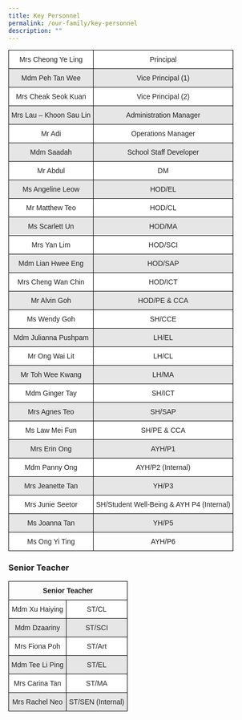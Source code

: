 ```yaml
---
title: Key Personnel
permalink: /our-family/key-personnel
description: ""
---
```

<style type="text/css">
.tg  {border-collapse:collapse;border-spacing:0;}
.tg td{border-color:black;border-style:solid;border-width:1px;font-family:Arial, sans-serif;font-size:14px;
  overflow:hidden;padding:10px 5px;word-break:normal;}
.tg th{border-color:black;border-style:solid;border-width:1px;font-family:Arial, sans-serif;font-size:14px;
  font-weight:normal;overflow:hidden;padding:10px 5px;word-break:normal;}
.tg .tg-baqh{text-align:center;vertical-align:top}
.tg .tg-a3j2{background-color:#FFF;color:#222;text-align:center;vertical-align:middle}
.tg .tg-gj5f{background-color:#E6E6E6;color:#222;text-align:center;vertical-align:middle}
</style>
<table class="tg">
<thead>
  <tr>
    <th class="tg-a3j2">Mrs Cheong Ye Ling</th>
    <th class="tg-a3j2">Principal</th>
  </tr>
</thead>
<tbody>
  <tr>
    <td class="tg-gj5f">Mdm Peh Tan Wee</td>
    <td class="tg-gj5f">Vice Principal (1)</td>
  </tr>
  <tr>
    <td class="tg-a3j2">Mrs Cheak Seok Kuan</td>
    <td class="tg-a3j2">Vice Principal (2)</td>
  </tr>
  <tr>
    <td class="tg-gj5f">Mrs Lau – Khoon Sau Lin</td>
    <td class="tg-gj5f">Administration Manager</td>
  </tr>
  <tr>
    <td class="tg-a3j2">Mr Adi</td>
    <td class="tg-a3j2">Operations Manager</td>
  </tr>
  <tr>
    <td class="tg-gj5f">Mdm Saadah</td>
    <td class="tg-gj5f">School Staff Developer</td>
  </tr>
  <tr>
    <td class="tg-a3j2">Mr Abdul</td>
    <td class="tg-a3j2">DM</td>
  </tr>
  <tr>
    <td class="tg-gj5f">Ms Angeline Leow</td>
    <td class="tg-gj5f">HOD/EL</td>
  </tr>
  <tr>
    <td class="tg-a3j2">Mr Matthew Teo</td>
    <td class="tg-a3j2">HOD/CL</td>
  </tr>
  <tr>
    <td class="tg-gj5f">Ms Scarlett Un</td>
    <td class="tg-gj5f">HOD/MA</td>
  </tr>
  <tr>
    <td class="tg-a3j2">Mrs Yan Lim</td>
    <td class="tg-a3j2">HOD/SCI</td>
  </tr>
  <tr>
    <td class="tg-gj5f">Mdm Lian Hwee Eng</td>
    <td class="tg-gj5f">HOD/SAP</td>
  </tr>
  <tr>
    <td class="tg-a3j2">Mrs Cheng Wan Chin</td>
    <td class="tg-a3j2">HOD/ICT</td>
  </tr>
  <tr>
    <td class="tg-gj5f">Mr Alvin Goh</td>
    <td class="tg-gj5f">HOD/PE &amp; CCA</td>
  </tr>
  <tr>
    <td class="tg-a3j2">Ms Wendy Goh</td>
    <td class="tg-a3j2">SH/CCE</td>
  </tr>
  <tr>
    <td class="tg-gj5f">Mdm Julianna Pushpam</td>
    <td class="tg-gj5f">LH/EL</td>
  </tr>
  <tr>
    <td class="tg-a3j2">Mr Ong Wai Lit</td>
    <td class="tg-a3j2">LH/CL</td>
  </tr>
  <tr>
    <td class="tg-gj5f">Mr Toh Wee Kwang</td>
    <td class="tg-gj5f">LH/MA</td>
  </tr>
  <tr>
    <td class="tg-a3j2">Mdm Ginger Tay</td>
    <td class="tg-a3j2">SH/ICT</td>
  </tr>
  <tr>
    <td class="tg-gj5f">Mrs Agnes Teo</td>
    <td class="tg-gj5f">SH/SAP</td>
  </tr>
  <tr>
    <td class="tg-a3j2">Ms Law Mei Fun</td>
    <td class="tg-a3j2">SH/PE &amp; CCA</td>
  </tr>
  <tr>
    <td class="tg-gj5f">Mrs Erin Ong</td>
    <td class="tg-gj5f">AYH/P1</td>
  </tr>
  <tr>
    <td class="tg-a3j2">Mdm Panny Ong</td>
    <td class="tg-a3j2">AYH/P2 (Internal)</td>
  </tr>
  <tr>
    <td class="tg-gj5f">Mrs Jeanette Tan</td>
    <td class="tg-gj5f">YH/P3</td>
  </tr>
  <tr>
    <td class="tg-a3j2">Mrs Junie Seetor</td>
    <td class="tg-a3j2">SH/Student Well-Being &amp; AYH P4 (Internal)</td>
  </tr>
  <tr>
    <td class="tg-gj5f">Ms Joanna Tan</td>
    <td class="tg-gj5f">YH/P5</td>
  </tr>
  <tr>
    <td class="tg-a3j2">Ms Ong Yi Ting</td>
    <td class="tg-baqh">AYH/P6</td>
  </tr>
</tbody>
</table>

### Senior Teacher

<style type="text/css">
.tg  {border-collapse:collapse;border-spacing:0;}
.tg td{border-color:black;border-style:solid;border-width:1px;font-family:Arial, sans-serif;font-size:14px;
  overflow:hidden;padding:10px 5px;word-break:normal;}
.tg th{border-color:black;border-style:solid;border-width:1px;font-family:Arial, sans-serif;font-size:14px;
  font-weight:normal;overflow:hidden;padding:10px 5px;word-break:normal;}
.tg .tg-baqh{text-align:center;vertical-align:top}
.tg .tg-a3j2{background-color:#FFF;color:#222;text-align:center;vertical-align:middle}
.tg .tg-gj5f{background-color:#E6E6E6;color:#222;text-align:center;vertical-align:middle}
</style>
<table class="tg">
<thead>
  <tr>
    <th class="tg-baqh" colspan="2"><span style="font-weight:bold">Senior Teacher</span></th>
  </tr>
</thead>
<tbody>
  <tr>
    <td class="tg-a3j2">Mdm Xu Haiying</td>
    <td class="tg-a3j2">ST/CL</td>
  </tr>
  <tr>
    <td class="tg-gj5f">Mdm Dzaariny</td>
    <td class="tg-gj5f">ST/SCI</td>
  </tr>
  <tr>
    <td class="tg-a3j2">Mrs Fiona Poh</td>
    <td class="tg-a3j2">ST/Art</td>
  </tr>
  <tr>
    <td class="tg-gj5f">Mdm Tee Li Ping</td>
    <td class="tg-gj5f">ST/EL</td>
  </tr>
  <tr>
    <td class="tg-a3j2">Mrs Carina Tan</td>
    <td class="tg-a3j2">ST/MA</td>
  </tr>
  <tr>
    <td class="tg-gj5f">Mrs Rachel Neo</td>
    <td class="tg-gj5f">ST/SEN (Internal)</td>
  </tr>
</tbody>
</table>